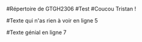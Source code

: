 #Répertoire de GTGH2306
#Test
#Coucou Tristan !

#Texte qui n'as rien à voir en ligne 5

#Texte génial en ligne 7